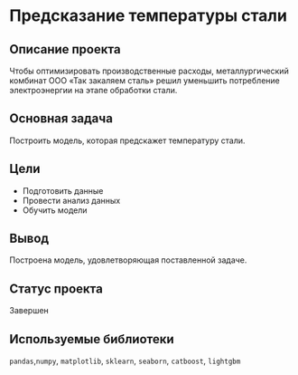 ﻿
# Предсказание температуры стали

## Описание проекта

Чтобы оптимизировать производственные расходы, металлургический комбинат ООО «Так закаляем сталь» решил уменьшить потребление электроэнергии на этапе обработки стали. 

## Основная задача

Построить модель, которая предскажет температуру стали.

## Цели

* Подготовить данные
* Провести анализ данных
* Обучить модели
   
## Вывод

Построена модель, удовлетворяющая поставленной задаче.
## Статус проекта

Завершен

## Используемые библиотеки

`pandas`,`numpy`, `matplotlib`, `sklearn`, `seaborn`, `catboost`, `lightgbm`




